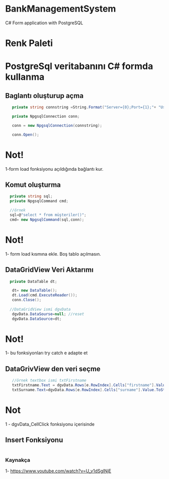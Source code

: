 # BankManagementSystem
 C# Form application with PostgreSQL

# Renk Paleti
 

 

# PostgreSql veritabanını C# formda kullanma

 ## Baglantı oluşturup açma

 ```C#
    private string connstring =String.Format("Server={0};Port={1};"+ "User Id={2};Password={3};Database={4};","localhost",5432,"postgres","7163","db_bankManagementSystem");

    private NpgsqlConnection conn;

    conn = new NpgsqlConnection(connstring);

    conn.Open();
 ```
 
 # Not!

 1-form load fonksiyonu açıldığında bağlantı kur.


 ## Komut oluşturma

  ```C#
    private string sql;
    private NpgsqlCommand cmd;

    //örnek
    sql=@"select * from müşteriler()";
    cmd= new NpgsqlCommand(sql,conn);
  ```
 # Not! 
 
  1- form load kısmına ekle. Boş tablo açılmasın.


 ## DataGridView Veri Aktarımı

  ```C#
    private DataTable dt;

     dt= new DataTable();
     dt.Load(cmd.ExecuteReader());
     conn.Close();
     
    //DataGridView ismi dgvData
     dgvData.DataSourse=null; //reset
     dgvData.DataSource=dt;

  ```
 # Not!
  
  1- bu fonksiyonları try catch e adapte et

 ## DataGrivView den veri seçme 
 
 ```C#
    //örnek textbox ismi txtFirstname
    txtFirstname.Text = dgvData.Rows[e.RowIndex].Cells["firstname"].Value.toString();
    txtSurname.Text=dgvData.Rows[e.RowIndex].Cells["surname"].Value.ToString();
 ```
 # Not
 
 1 - dgvData_CellClick fonksiyonu içerisinde 

 ## Insert Fonksiyonu
 
 ```C#

 ```


### Kaynakça

1- https://www.youtube.com/watch?v=U_v1dSglNjE


